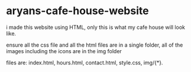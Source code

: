 # aryans-cafe-house-website
i made this website using HTML, only this is what my cafe house will look like. 

ensure all the css file and all the html files are in a single folder, all of the images including the icons are in the img folder

files are:
index.html,
hours.html,
contact.html,
style.css,
img/{*}.
